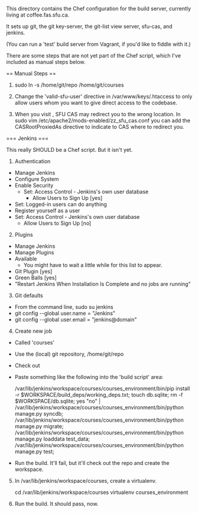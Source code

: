 This directory contains the Chef configuration for the build server,
currently living at coffee.fas.sfu.ca.

It sets up git, the git key-server, the git-list view server, sfu-cas, and jenkins.

(You can run a 'test' build server from Vagrant, if you'd like to fiddle with it.) 

There are some steps that are not yet part of the Chef script, which I've included as manual steps below.


== Manual Steps ==

1. sudo ln -s /home/git/repo /home/git/courses

2. Change the 'valid-sfu-user' directive in /var/www/keys/.htaccess to only allow users whom you
want to give direct access to the codebase. 

3. When you visit <your server>, SFU CAS may redirect you to the wrong location. In 
    sudo vim /etc/apache2/mods-enabled/zz_sfu_cas.conf
you can add the CASRootProxiedAs directive to indicate to CAS where to redirect you. 

=== Jenkins ===

This really SHOULD be a Chef script. But it isn't yet. 

1. Authentication
- Manage Jenkins
- Configure System
- Enable Security
  - Set: Access Control - Jenkins's own user database
    - Allow Users to Sign Up [yes]
- Set: Logged-in users can do anything
- Register yourself as a user
- Set: Access Control - Jenkins's own user database
  - Allow Users to Sign Up [no]

2. Plugins
- Manage Jenkins
- Manage Plugins
- Available
    - You might have to wait a little while for this list to appear. 
- Git Plugin [yes]
- Green Balls [yes]
- "Restart Jenkins When Installation Is Complete and no jobs are running"

3. Git defaults
- From the command line, sudo su jenkins
- git config --global user.name = "Jenkins"
- git config --global user.email = "jenkins@domain"

4. Create new job

- Called 'courses'
- Use the (local) git repository, /home/git/repo
- Check out
- Paste something like the following into the 'build script' area: 

    /var/lib/jenkins/workspace/courses/courses_environment/bin/pip install -r $WORKSPACE/build_deps/working_deps.txt;
    touch db.sqlite;
    rm -f $WORKSPACE/db.sqlite;
    yes "no" | /var/lib/jenkins/workspace/courses/courses_environment/bin/python manage.py syncdb;
    /var/lib/jenkins/workspace/courses/courses_environment/bin/python manage.py migrate;
    /var/lib/jenkins/workspace/courses/courses_environment/bin/python manage.py loaddata test_data;
    /var/lib/jenkins/workspace/courses/courses_environment/bin/python manage.py test;

- Run the build. It'll fail, but it'll check out the repo and create the workspace. 

5. In /var/lib/jenkins/workspace/courses, create a virtualenv.
    
    cd /var/lib/jenkins/workspace/courses
    virtualenv courses_environment

6. Run the build. It should pass, now. 
